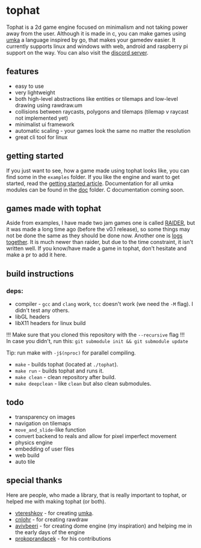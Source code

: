 # tophat

Tophat is a 2d game engine focused on minimalism and not taking power away from the user. Although it is made in c, you can make games using [umka](https://github.com/vtereshkov/umka-lang) a language inspired by go, that makes your gamedev easier. It currently supports linux and windows with web, android and raspberry pi support on the way. You can also visit the [discord server](https://discord.gg/PcT7cn59h9).

## features

- easy to use
- very lightweight
- both high-level abstractions like entities or tilemaps and low-level drawing using rawdraw.um
- collisions between raycasts, polygons and tilemaps (tilemap v raycast not implemented yet)
- minimalist ui framework
- automatic scaling - your games look the same no matter the resolution
- great cli tool for linux

## getting started

If you just want to see, how a game made using tophat looks like, you can find some in the `examples` folder.
If you like the engine and want to get started, read the [getting started article](https://github.com/marekmaskarinec/tophat/tree/main/doc/getting-started.md).
Documentation for all umka modules can be found in the [doc](https://github.com/marekmaskarinec/tophat/tree/main/doc) folder.
C documentation coming soon.

## games made with tophat

Aside from examples, I have made two jam games one is called [RAIDER](https://maskarinec.itch.io/RAIDER), but it was made a long time ago (before the v0.1 release), so some things
may not be done the same as they should be done now. Another one is [logs together](https://maskarinec.itch.io/logs-together). It is much newer than raider, but due
to the time constraint, it isn't written well.
If you know/have made a game in tophat, don't hesitate and make a pr to add it here.

## build instructions

### deps:
  - compiler - `gcc` and `clang` work, `tcc` doesn't work (we need the `-M` flag). I didn't test any others.
  - libGL headers
  - libX11 headers for linux build
 
!!! Make sure that you cloned this repository with the `--recursive` flag !!!  
In case you didn't, run this: `git submodule init && git submodule update`  
  
Tip: run make with `-j$(nproc)` for parallel compiling.

- `make` - builds tophat (located at `./tophat`).
- `make run` - builds tophat and runs it.
- `make clean` - clean repository after build.
- `make deepclean` - like `clean` but also clean submodules.

## todo

- transparency on images
- navigation on tilemaps
- `move_and_slide`-like function
- convert backend to reals and allow for pixel imperfect movement
- physics engine
- embedding of user files
- web build
- auto tile

## special thanks

Here are people, who made a library, that is really important to tophat, or helped me with making tophat (or both).

- [vtereshkov](https://github.com/vtereshkov) - for creating [umka](https://github.com/vtereshkov/umka-lang).
- [cnlohr](https://github.com/cnlohr) - for creating rawdraw
- [avivbeeri](https://github.com/avivbeeri) - for creating dome engine (my inspiration) and helping me in the early days of the engine
- [prokoprandacek](https://github.com/prokoprandacek) - for his contributions
